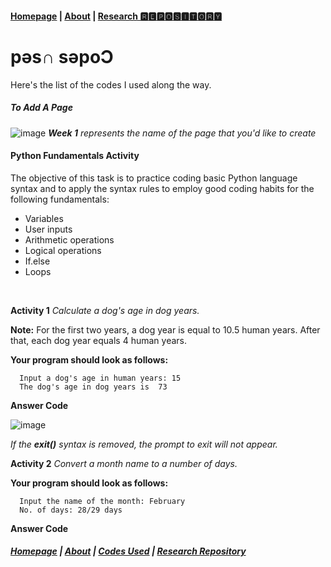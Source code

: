#### [Homepage](https://PythITjolly.github.io/)   |  [About](https://PythITjolly.github.io/about) |  [Research 🆁🅴🅿🅾🆂🅸🆃🅾🆁🆈](https://PythITjolly.github.io/journals)

# pǝs∩ sǝpoƆ

Here's the list of the codes I used along the way.

##### To Add A Page

![image](https://user-images.githubusercontent.com/110364984/183291518-a1f405a5-aba8-44c0-98bb-2eb902f02e53.png)
_**Week 1** represents the name of the page that you'd like to create_
<br>
#### Python Fundamentals Activity
The objective of this task is to practice coding basic Python language syntax and to apply the syntax rules to employ good coding habits for the following fundamentals:
* Variables
* User inputs
* Arithmetic operations
* Logical operations
* If.else
* Loops
<br>

**Activity 1**
_Calculate a dog's age in dog years._

**Note:** For the first two years, a dog year is equal to 10.5 human years.  After that, each dog year equals 4 human years.
<br>

**Your program should look as follows:**
<br>

      Input a dog's age in human years: 15
      The dog's age in dog years is  73
     
**Answer Code**

![image](https://user-images.githubusercontent.com/110364984/185266425-fc261818-6a30-4884-be31-851b939658aa.png)
<br>

_If the **exit()** syntax is removed, the prompt to exit will not appear._

**Activity 2**
_Convert a month name to a number of days._

**Your program should look as follows:**
<br>

      Input the name of the month: February
      No. of days: 28/29 days
  
**Answer Code**





##### [Homepage](PythITjolly.github.io)   | [About](https://PythITjolly.github.io/about)   | [Codes Used](https://PythITjolly1.github.io/Codes)   | [Research Repository](https://PythITjolly.github.io/journals)

